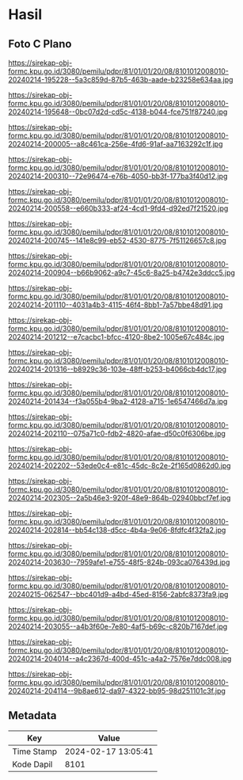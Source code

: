 # Hasil

## Foto C Plano

https://sirekap-obj-formc.kpu.go.id/3080/pemilu/pdpr/81/01/01/20/08/8101012008010-20240214-195228--5a3c859d-87b5-463b-aade-b23258e634aa.jpg

https://sirekap-obj-formc.kpu.go.id/3080/pemilu/pdpr/81/01/01/20/08/8101012008010-20240214-195648--0bc07d2d-cd5c-4138-b044-fce751f87240.jpg

https://sirekap-obj-formc.kpu.go.id/3080/pemilu/pdpr/81/01/01/20/08/8101012008010-20240214-200005--a8c461ca-256e-4fd6-91af-aa7163292c1f.jpg

https://sirekap-obj-formc.kpu.go.id/3080/pemilu/pdpr/81/01/01/20/08/8101012008010-20240214-200310--72e96474-e76b-4050-bb3f-177ba3f40d12.jpg

https://sirekap-obj-formc.kpu.go.id/3080/pemilu/pdpr/81/01/01/20/08/8101012008010-20240214-200558--e660b333-af24-4cd1-9fd4-d92ed7f21520.jpg

https://sirekap-obj-formc.kpu.go.id/3080/pemilu/pdpr/81/01/01/20/08/8101012008010-20240214-200745--141e8c99-eb52-4530-8775-7f51126657c8.jpg

https://sirekap-obj-formc.kpu.go.id/3080/pemilu/pdpr/81/01/01/20/08/8101012008010-20240214-200904--b66b9062-a9c7-45c6-8a25-b4742e3ddcc5.jpg

https://sirekap-obj-formc.kpu.go.id/3080/pemilu/pdpr/81/01/01/20/08/8101012008010-20240214-201110--4031a4b3-4115-46f4-8bb1-7a57bbe48d91.jpg

https://sirekap-obj-formc.kpu.go.id/3080/pemilu/pdpr/81/01/01/20/08/8101012008010-20240214-201212--e7cacbc1-bfcc-4120-8be2-1005e67c484c.jpg

https://sirekap-obj-formc.kpu.go.id/3080/pemilu/pdpr/81/01/01/20/08/8101012008010-20240214-201316--b8929c36-103e-48ff-b253-b4066cb4dc17.jpg

https://sirekap-obj-formc.kpu.go.id/3080/pemilu/pdpr/81/01/01/20/08/8101012008010-20240214-201434--f3a055b4-9ba2-4128-a715-1e6547466d7a.jpg

https://sirekap-obj-formc.kpu.go.id/3080/pemilu/pdpr/81/01/01/20/08/8101012008010-20240214-202110--075a71c0-fdb2-4820-afae-d50c0f6306be.jpg

https://sirekap-obj-formc.kpu.go.id/3080/pemilu/pdpr/81/01/01/20/08/8101012008010-20240214-202202--53ede0c4-e81c-45dc-8c2e-2f165d0862d0.jpg

https://sirekap-obj-formc.kpu.go.id/3080/pemilu/pdpr/81/01/01/20/08/8101012008010-20240214-202305--2a5b46e3-920f-48e9-864b-02940bbcf7ef.jpg

https://sirekap-obj-formc.kpu.go.id/3080/pemilu/pdpr/81/01/01/20/08/8101012008010-20240214-202814--bb54c138-d5cc-4b4a-9e06-8fdfc4f32fa2.jpg

https://sirekap-obj-formc.kpu.go.id/3080/pemilu/pdpr/81/01/01/20/08/8101012008010-20240214-203630--7959afe1-e755-48f5-824b-093ca076439d.jpg

https://sirekap-obj-formc.kpu.go.id/3080/pemilu/pdpr/81/01/01/20/08/8101012008010-20240215-062547--bbc401d9-a4bd-45ed-8156-2abfc8373fa9.jpg

https://sirekap-obj-formc.kpu.go.id/3080/pemilu/pdpr/81/01/01/20/08/8101012008010-20240214-203055--a4b3f60e-7e80-4af5-b69c-c820b7167def.jpg

https://sirekap-obj-formc.kpu.go.id/3080/pemilu/pdpr/81/01/01/20/08/8101012008010-20240214-204014--a4c2367d-400d-451c-a4a2-7576e7ddc008.jpg

https://sirekap-obj-formc.kpu.go.id/3080/pemilu/pdpr/81/01/01/20/08/8101012008010-20240214-204114--9b8ae612-da97-4322-bb95-98d251101c3f.jpg


## Metadata

| Key        | Value               |
| ---------- | ------------------- |
| Time Stamp | 2024-02-17 13:05:41 |
| Kode Dapil | 8101                |



